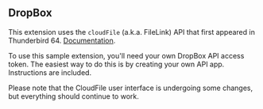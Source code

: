 ## DropBox

This extension uses the `cloudFile` (a.k.a. FileLink) API that first appeared in Thunderbird 64. [Documentation](https://thunderbird-webextensions.readthedocs.io/en/latest/cloudFile.html).

To use this sample extension, you'll need your own DropBox API access token. The easiest way to do this is by creating your own API app. Instructions are included.

Please note that the CloudFile user interface is undergoing some changes, but everything should continue to work.

